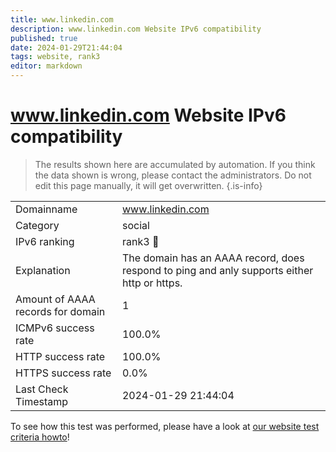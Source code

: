 ```yaml
---
title: www.linkedin.com
description: www.linkedin.com Website IPv6 compatibility
published: true
date: 2024-01-29T21:44:04
tags: website, rank3
editor: markdown
---
```


# www.linkedin.com Website IPv6 compatibility

> The results shown here are accumulated by automation. If you think the data shown is wrong, please contact the administrators. 
> Do not edit this page manually, it will get overwritten.
{.is-info}


|   |   |
| - | - |
| Domainname | www.linkedin.com
| Category | social |
| IPv6 ranking | rank3 :3rd_place_medal: |
| Explanation | The domain has an AAAA record, does respond to ping and anly supports either http or https. |
| Amount of AAAA records for domain | 1 |
| ICMPv6 success rate | 100.0%|
| HTTP success rate | 100.0% |
| HTTPS success rate | 0.0% |
| Last Check Timestamp | 2024-01-29 21:44:04 |

To see how this test was performed, please have a look at [our website test criteria howto](/howto/testcriteria/website)!

